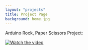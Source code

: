 ```yaml
---
layout: "projects"
title: Project Page
background: home.jpg
---
```


Arduino Rock, Paper Scissors Project: 

[![Watch the video](https://i9.ytimg.com/vi_webp/7Tib6Ly88bU/mq2.webp?sqp=CMSBmqoG&rs=AOn4CLD9P9VLqH09TZgIUnoZdMUps4nOEQ)](https://youtu.be/7Tib6Ly88bU)







